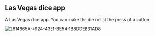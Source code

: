 ## Las Vegas dice app

A Las Vegas dice app. You can make the die roll at the press of a button.

![2614865A-4924-43E1-BE54-1B8DDEB31AD8](https://user-images.githubusercontent.com/75540250/169516471-54615db4-6803-4520-b12c-6893d8162c99.jpeg)
